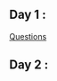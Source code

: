 ## Day 1 :
[Questions](https://drive.google.com/file/d/16GBiZBIBQBNEjFy-CAOQKpLg3Rih62G4/view?usp=sharing)
## Day 2 :

